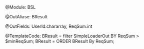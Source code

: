 @Module:
BSL

@OutAliase:
BResult

@OutFields:
UserId:chararray, ReqSum:int

@TemplateCode:
BResult = filter SimpleLoaderOut BY ReqSum > $minReqSum;
BResult = ORDER BResult By ReqSum;





